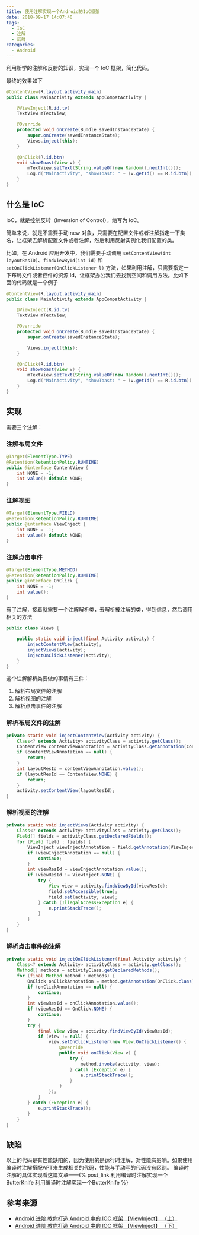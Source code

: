 ```yaml
---
title: 使用注解实现一个Android的IoC框架
date: 2018-09-17 14:07:40
tags:
  - IoC
  - 注解
  - 反射
categories:
  - Android
---
```


利用所学的注解和反射的知识，实现一个 IoC 框架，简化代码。

<!-- more -->

最终的效果如下

```java
@ContentView(R.layout.activity_main)
public class MainActivity extends AppCompatActivity {

    @ViewInject(R.id.tv)
    TextView mTextView;

    @Override
    protected void onCreate(Bundle savedInstanceState) {
        super.onCreate(savedInstanceState);
        Views.inject(this);
    }

    @OnClick(R.id.btn)
    void showToast(View v) {
        mTextView.setText(String.valueOf(new Random().nextInt()));
        Log.d("MainActivity", "showToast: " + (v.getId() == R.id.btn));
    }
}
```

## 什么是 IoC

IoC，就是控制反转（Inversion of Control），缩写为 IoC。

简单来说，就是不需要手动 new 对象，只需要在配置文件或者注解指定一下类名，让框架去解析配置文件或者注解，然后利用反射实例化我们配置的类。

比如，在 Android 应用开发中，我们需要手动调用 `setContentView(int layoutResID)`、`findViewById(int id)` 和 `setOnClickListener(OnClickListener l)` 方法，如果利用注解，只需要指定一下布局文件或者控件的资源 Id，让框架办公我们去找到空间和调用方法。比如下面的代码就是一个例子

```java
@ContentView(R.layout.activity_main)
public class MainActivity extends AppCompatActivity {

    @ViewInject(R.id.tv)
    TextView mTextView;

    @Override
    protected void onCreate(Bundle savedInstanceState) {
        super.onCreate(savedInstanceState);

        Views.inject(this);
    }

    @OnClick(R.id.btn)
    void showToast(View v) {
        mTextView.setText(String.valueOf(new Random().nextInt()));
        Log.d("MainActivity", "showToast: " + (v.getId() == R.id.btn));
    }
}
```

## 实现

需要三个注解：

### 注解布局文件

```java
@Target(ElementType.TYPE)
@Retention(RetentionPolicy.RUNTIME)
public @interface ContentView {
    int NONE = -1;
    int value() default NONE;
}
```

### 注解视图

```java
@Target(ElementType.FIELD)
@Retention(RetentionPolicy.RUNTIME)
public @interface ViewInject {
    int NONE = -1;
    int value() default NONE;
}
```

### 注解点击事件

```java
@Target(ElementType.METHOD)
@Retention(RetentionPolicy.RUNTIME)
public @interface OnClick {
    int NONE = -1;
    int value();
}
```

有了注解，接着就需要一个注解解析类，去解析被注解的类，得到信息，然后调用相关的方法

```java
public class Views {

    public static void inject(final Activity activity) {
        injectContentView(activity);
        injectViews(activity);
        injectOnClickListener(activity);
    }
}
```

这个注解解析类要做的事情有三件：

1. 解析布局文件的注解
2. 解析视图的注解
3. 解析点击事件的注解

### 解析布局文件的注解

```java
private static void injectContentView(Activity activity) {
	Class<? extends Activity> activityClass = activity.getClass();
	ContentView contentViewAnnotation = activityClass.getAnnotation(ContentView.class);
	if (contentViewAnnotation == null) {
		return;
	}
	int layoutResId = contentViewAnnotation.value();
	if (layoutResId == ContentView.NONE) {
		return;
	}
	activity.setContentView(layoutResId);
}
```

### 解析视图的注解

```java
private static void injectViews(Activity activity) {
	Class<? extends Activity> activityClass = activity.getClass();
	Field[] fields = activityClass.getDeclaredFields();
	for (Field field : fields) {
		ViewInject viewInjectAnnotation = field.getAnnotation(ViewInject.class);
		if (viewInjectAnnotation == null) {
			continue;
		}
		int viewResId = viewInjectAnnotation.value();
		if (viewResId != ViewInject.NONE) {
			try {
				View view = activity.findViewById(viewResId);
				field.setAccessible(true);
				field.set(activity, view);
			} catch (IllegalAccessException e) {
				e.printStackTrace();
			}
		}
	}
}
```

### 解析点击事件的注解

```java
private static void injectOnClickListener(final Activity activity) {
	Class<? extends Activity> activityClass = activity.getClass();
	Method[] methods = activityClass.getDeclaredMethods();
	for (final Method method : methods) {
		OnClick onClickAnnotation = method.getAnnotation(OnClick.class);
		if (onClickAnnotation == null) {
			continue;
		}
		int viewResId = onClickAnnotation.value();
		if (viewResId == OnClick.NONE) {
			continue;
		}
		try {
			final View view = activity.findViewById(viewResId);
			if (view != null) {
				view.setOnClickListener(new View.OnClickListener() {
					@Override
					public void onClick(View v) {
						try {
							method.invoke(activity, view);
						} catch (Exception e) {
							e.printStackTrace();
						}
					}
				});
			}
		} catch (Exception e) {
			e.printStackTrace();
		}
	}
}
```

## 缺陷

以上的代码是有性能缺陷的，因为使用的是运行时注解，对性能有影响。如果使用编译时注解搭配APT来生成相关的代码，性能与手动写的代码没有区别。
编译时注解的具体实现看这篇文章——{% post_link 利用编译时注解实现一个ButterKnife 利用编译时注解实现一个ButterKnife %}

## 参考来源

* [Android 进阶 教你打造 Android 中的 IOC 框架 【ViewInject】 （上）](http://blog.csdn.net/lmj623565791/article/details/39269193)
* [Android 进阶 教你打造 Android 中的 IOC 框架 【ViewInject】 （下）](http://blog.csdn.net/lmj623565791/article/details/39275847)